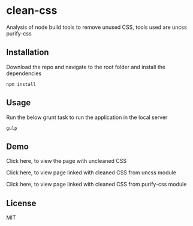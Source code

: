 # clean-css
Analysis of node build tools to remove unused CSS, tools used are
uncss
purify-css

## Installation

Download the repo and navigate to the root folder and install the dependencies

```
npm install

```

## Usage

Run the below grunt task to run the application in the local server

```
gulp

```

## Demo
Click here, to view the page with uncleaned CSS

Click here, to view page linked with cleaned CSS from uncss module

Click here, to view page linked with cleaned CSS from purify-css module

## License

MIT
